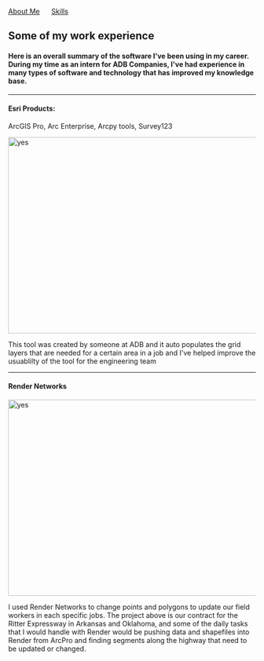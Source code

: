 <!DOCTYPE html>
<html>
    <p><a href="./AboutMax.md">About Me</a> &nbsp; &nbsp; &nbsp;<a href="./Skills.md">Skills</a></p>
    <head>
<h2 id="experience">Some of my work experience</h2>
    </head>
<h4>Here is an overall summary of the software I've been using in my career. During my time as an intern for ADB Companies, I've had experience in many types of software and technology that has improved my knowledge base.</h4>
<body>

<p>
<hr>
<h4> Esri Products:</h4> 
ArcGIS Pro, Arc Enterprise, Arcpy tools, Survey123
</p>
<img src="https://github.com/max1sing/max1sing/blob/main/print%20tool.png?raw=true" alt="yes" width="700" height="400">
<p>This tool was created by someone at ADB and it auto populates the grid layers that are needed for a certain area in a job and I've helped improve the usuablilty of the tool for the engineering team</p>
<hr>
<h4>Render Networks</h4>
<img src="https://github.com/max1sing/max1sing/blob/main/newrender.png?raw=true" alt="yes" width="700" height="400">
<p>I used Render Networks to change points and polygons to update our field workers in each specific jobs. The project above is our contract for the Ritter Expressway in Arkansas and Oklahoma, 
and some of the daily tasks that I would handle with Render would be pushing data and shapefiles into Render from ArcPro and finding segments along the highway that need to be updated or changed.</p>
</body>  

  
